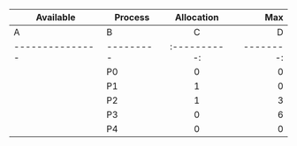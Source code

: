 | Available 	  | Process 	| Allocation 	     |     Max 	       |
|---------------|---------	|:----------:	     |--------:	       |
| A | B | C | D |         	| A | B | C | D    | A | B | C | D   |
|---------------|---------	|:----------:	     |--------:	       |
|         	    | P0      	|   0 | 0 | 1 | 2  | 0 | 0 | 1 | 2 	 |
|           	  | P1      	|   1 | 0 | 0 | 0  | 1 | 7 | 5 | 0   |
|           	  | P2      	|   1 | 3 | 5 | 4  | 2 | 3 | 5 | 6 	 |
|           	  | P3      	|   0 | 6 | 3 | 2  | 0 | 6 | 5 | 2 	 |
|           	  | P4      	|   0 | 0 | 1 | 4  | 0 | 6 | 5 | 6 	 |

